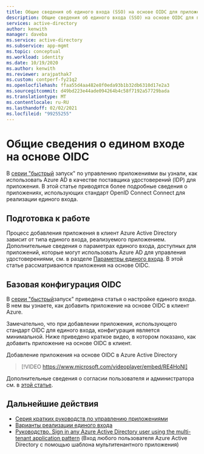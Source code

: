 ```yaml
---
title: Общие сведения об единого входа (SSO) на основе OIDC для приложений в Azure Active Directory
description: Общие сведения об единого входа (SSO) на основе OIDC для приложений в Azure Active Directory.
services: active-directory
author: kenwith
manager: daveba
ms.service: active-directory
ms.subservice: app-mgmt
ms.topic: conceptual
ms.workload: identity
ms.date: 10/19/2020
ms.author: kenwith
ms.reviewer: arajpathak7
ms.custom: contperf-fy21q2
ms.openlocfilehash: ffaa55d4aa482e8f0eda93b1b32db6310d17e2a3
ms.sourcegitcommit: d49bd223e44ade094264b4c58f7192a57729bada
ms.translationtype: MT
ms.contentlocale: ru-RU
ms.lasthandoff: 02/02/2021
ms.locfileid: "99255255"
---
```

# <a name="understand-oidc-based-single-sign-on"></a>Общие сведения о едином входе на основе OIDC
В [серии "быстрый](view-applications-portal.md) запуск" по управлению приложениями вы узнали, как использовать Azure AD в качестве поставщика удостоверений (IDP) для приложения. В этой статье приводятся более подробные сведения о приложениях, использующих стандарт OpenID Connect Connect для реализации единого входа. 

## <a name="before-you-begin"></a>Подготовка к работе
Процесс добавления приложения в клиент Azure Active Directory зависит от типа единого входа, реализуемого приложением. Дополнительные сведения о параметрах единого входа, доступных для приложений, которые могут использовать Azure AD для управления удостоверениями, см. в разделе [Параметры единого входа](sso-options.md). В этой статье рассматриваются приложения на основе OIDC.


## <a name="basic-oidc-configuration"></a>Базовая конфигурация OIDC
В [серии "быстрый](add-application-portal-setup-oidc-sso.md)запуск" приведена статья о настройке единого входа. В нем вы узнаете, как добавить приложение на основе OIDC в клиент Azure.

Замечательно, что при добавлении приложения, использующего стандарт OIDC для единого входа, конфигурация является минимальной. Ниже приведено краткое видео, в котором показано, как добавить приложение на основе OIDC в клиент.

Добавление приложения на основе OIDC в Azure Active Directory

> [!VIDEO https://www.microsoft.com/videoplayer/embed/RE4HoNI]

Дополнительные сведения о согласии пользователя и администратора см. в [этой статье](../develop/howto-convert-app-to-be-multi-tenant.md#understand-user-and-admin-consent).

## <a name="next-steps"></a>Дальнейшие действия

- [Серия кратких руководств по управлению приложениями](add-application-portal-setup-oidc-sso.md)
- [Варианты реализации единого входа](sso-options.md)
- [Руководство. Sign in any Azure Active Directory user using the multi-tenant application pattern](../develop/howto-convert-app-to-be-multi-tenant.md) (Вход любого пользователя Azure Active Directory с помощью шаблона мультитенантного приложения)
